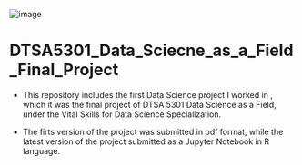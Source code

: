 ![image](https://github.com/laithrasheed/DTSA-5301-Final-Project-NYPD-Shooting-Incidents-Dataset/assets/124019127/95013a6a-f130-41c2-88e5-78204413b2eb)

# DTSA5301_Data_Sciecne_as_a_Field_Final_Project
- This repository includes the first Data Science project I worked in , which it was the final project of DTSA 5301 Data Science as a Field, under the Vital Skills for Data Science Specialization. 

- The firts version of the project was submitted in pdf format, while the latest version of the project submitted as a Jupyter Notebook in R language. 
